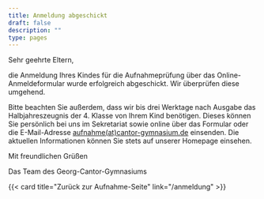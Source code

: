 ```yaml
---
title: Anmeldung abgeschickt
draft: false
description: ""
type: pages
---
```

Sehr geehrte Eltern,

die Anmeldung Ihres Kindes für die Aufnahmeprüfung über das Online-Anmeldeformular wurde erfolgreich abgeschickt. Wir überprüfen diese umgehend.

Bitte beachten Sie außerdem, dass wir bis drei Werktage nach Ausgabe das Halbjahreszeugnis der 4. Klasse von Ihrem Kind benötigen. Dieses können Sie persönlich bei uns im Sekretariat sowie online über das Formular oder die E-Mail-Adresse [aufnahme(at)cantor-gymnasium.de](mailto:aufnahme@cantor-gymnasium.de) einsenden. Die aktuellen Informationen können Sie stets auf unserer Homepage einsehen.

Mit freundlichen Grüßen

Das Team des Georg-Cantor-Gymnasiums

{{< card title="Zurück zur Aufnahme-Seite" link="/anmeldung" >}}
